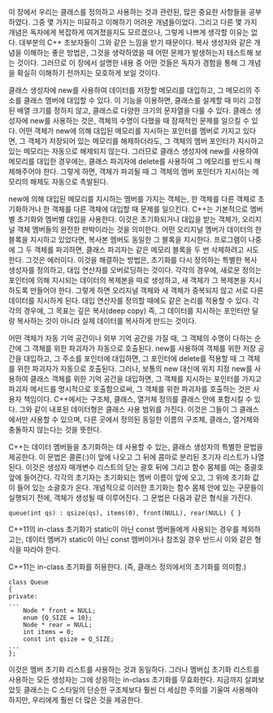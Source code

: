 이 장에서 우리는 클래스를 정의하고 사용하는 것과 관련된, 많은 중요한 사항들을 공부하였다. 그중 몇 가지는 미묘하고 이해하기 어려운 개념들이었다. 그리고 다른 몇 가지 개념은 독자에게 복잡하게 여겨졌을지도 모르겠으나, 그렇게 나쁘게 생각할 이유는 없다. 대부분의 C++ 초보자들이 그와 같은 느낌을 받기 때문이다. 복사 생성자와 같은 개념을 이해하는 좋은 방법은, 그것을 생략하였을 때 어떤 문제가 발생하는지 테스트해 보는 것이다. 그러므로 이 장에서 설명한 내용 중 어떤 것들은 독자가 경험을 통해 그 개념을 확실히 이해하기 전까지는 모호하게 보일 것이다. 

클래스 생성자에 new를 사용하여 데이터를 저장할 메모리를 대입하고, 그 메모리의 주소를 클래스 멤버에 대입할 수 있다. 이 기능을 이용하면, 클래스를 설계할 때 미리 고정된 배열 크기를 정하지 않고, 클래스로 다양한 크기의 문자열을 다룰 수 있다. 클래스 생성자에 new를 사용하는 것은, 객체의 수명이 다했을 때 잠재적인 문제를 일으킬 수 있다. 어떤 객체가 new에 의해 대입된 메모리를 지시하는 포인터를 멤버로 가지고 있다면, 그 객체가 저장되어 있는 메모리를 해제하더라도, 그 객체의 멤버 포인터가 지시하고 있는 메모리는 자동으로 해제되지 않는다. 그러므로 클래스 생성자에 new를 사용하여 메모리를 대입한 경우에는, 클래스 파괴자에 delete를 사용하여 그 메모리를 반드시 해제해주어야 한다. 그렇게 하면, 객체가 파괴될 때 그 객체의 멤버 포인터가 지시하는 메모리의 해제도 자동으로 촉발된다.

new에 의해 대입된 메모리를 지시하는 멤버를 가지는 객체는, 한 객체를 다른 객체로 초기화하거나 한 객체를 다른 객체에 대입할 때 문제를 일으킨다. C++는 기본적으로 멤버별 초기화와 멤버별 대입을 사용한다. 이것은 초기화되거나 대입을 받는 객체가, 오리지널 객체 멤버들의 완전한 판박이라는 것을 의미한다. 어떤 오리지널 멤버가 데이터의 한 블록을 지시하고 있었다면, 복사본 멤버도 동일한 그 블록을 지시한다. 프로그램이 나중에 그 두 객체를 파괴하면, 클래스 파괴자는 같은 메모리 블록을 두 번 삭제하려고 시도한다. 그것은 에러이다. 이것을 해결하는 방법은, 초기화를 다시 정의하는 특별한 복사 생성자를 정의하고, 대입 연산자를 오버로딩하는 것이다. 각각의 경우에, 새로운 정의는 포인터에 의해 지시되는 데이터의 복제본을 따로 생성하고, 새 객체가 그 복제본을 지시하도록 만들어야 한다. 그렇게 하면 오리지널 객체와 새 객체가 중복되지 않고 서로 다른 데이터를 지시하게 된다. 대입 연산자를 정의할 때에도 같은 논리를 적용할 수 있다. 각각의 경우에, 그 목표는 깊은 복사(deep copy) 즉, 그 데이터를 지시하는 포인터만 달랑 복사하는 것이 아니라 실제 데이터를 복사하게 만드는 것이다.

어떤 객체가 자동 기억 공간이나 외부 기억 공간을 가질 때, 그 객체의 수명이 다하는 순간에 그 객체를 위한 파괴자가 자동으로 호출된다. new를 사용하여 객체를 위한 저장 공간을 대입하고, 그 주소를 포인터에 대입하면, 그 포인터에 delete를 적용할 때 그 객체를 위한 파괴자가 자동으로 호출된다. 그러나, 보통의 new 대신에 위치 지정 new를 사용하여 클래스 객체를 위한 기억 공간을 대입하면, 그 객체를 지시하는 포인터를 가지고 파괴자 메서드를 명시적으로 호출함으로써, 그 객체를 위한 파괴자를 호출하는 것은 사용자 책임이다. C++에서는 구조체, 클래스, 열거체 정의를 클래스 안에 포함시킬 수 있다. 그와 같이 내포된 데이터형은 클래스 사용 범위를 가진다. 이것은 그들이 그 클래스에서만 사용할 수 있으며, 다른 곳에서 정의된 동일한 이름의 구조체, 클래스, 열거체와 충돌하지 않는다는 것을 뜻한다.

C++는 데이터 멤버들을 초기화하는 데 사용할 수 있는, 클래스 생성자의 특별한 문법을 제공한다. 이 문법은 콜론(:)이 앞에 나오고 그 뒤에 콤마로 분리된 초기자 리스트가 나열된다. 이것은 생성자 매개변수 리스트의 닫는 괄호 뒤에 그리고 함수 몸체를 여는 중괄호 앞에 들어간다. 각각의 초기자는 초기화되는 멤버 이름이 앞에 오고, 그 위에 초기화 값이 들어 있는 소괄호가 온다. 개념적으로 이러한 초기화는 함수 몸체 안에 있는 구문들이 실행되기 전에, 객체가 생성될 때 이루어진다. 그 문법은 다음과 같은 형식을 가진다.
<pre><code>queue(int qs) : qsize(qs), items(0), front(NULL), rear(NULL) { }</code></pre>
C++11의 in-class 초기화가 static이 아닌 const 멤버들에게 사용되는 경우를 제외하고는, 데이터 멤버가 static이 아닌 const 멤버이거나 참조일 경우 반드시 이와 같은 형식을 따라야 한다.

C++11는 in-class 초기화를 허용한다. (즉, 클래스 정의에서의 초기화를 의미함.)
<pre><code>class Queue
{
private:
...
    Node * front = NULL;
    enum {Q_SIZE = 10};
    Node * rear = NULL;
    int items = 0;
    const int qsize = Q_SIZE;
...
};</code></pre>
이것은 멤버 초기화 리스트를 사용하는 것과 동일하다. 그러나 멤버십 초기화 리스트를 사용하는 모든 생성자는 그에 상응하는 in-class 초기화를 무효화한다. 지금까지 살펴보았듯 클래스는 C 스타일의 단순한 구조체보다 훨씬 더 세심한 주의를 기울여 사용해야 하지만, 우리에게 훨씬 더 많은 것을 제공한다.